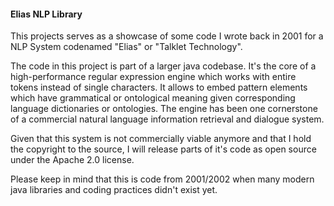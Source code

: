 
#### Elias NLP Library

This projects serves as a showcase of some code I wrote back in 2001 for a NLP System codenamed "Elias" or "Talklet Technology".

The code in this project is part of a larger java codebase. It's the core of a high-performance regular expression engine which works with entire tokens instead
of single characters. It allows to embed pattern elements which have grammatical or ontological meaning given corresponding language dictionaries or ontologies.
The engine has been one cornerstone of a commercial natural language information retrieval and dialogue system. 

Given that this system is not commercially viable anymore and that I hold the copyright to the source, I will release parts of it's code as open source
under the Apache 2.0 license.

Please keep in mind that this is code from 2001/2002 when many modern java libraries and coding practices didn't exist yet.


